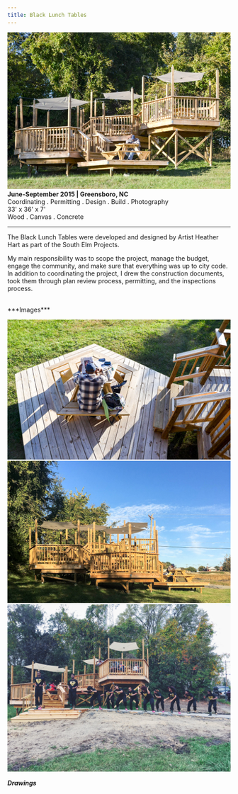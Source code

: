 ```yaml
---
title: Black Lunch Tables
---
```


![Black Lunch Tables](assets/img/work/black-lunch-tables/black-lunch-tables.jpg)
**June-September 2015 | Greensboro, NC** <br>
Coordinating . Permitting . Design . Build . Photography<br>
33' x 36' x 7'<br>
Wood . Canvas . Concrete <br>

---

The Black Lunch Tables were developed and designed by Artist Heather Hart as part of the South Elm Projects.

My main responsibility was to scope the project, manage the budget, engage the community, and make sure that everything was up to city code. In addition to coordinating the project, I drew the construction documents, took them through plan review process, permitting, and the inspections process.

<br>
***Images***

![Black Lunch Tables](assets/img/work/black-lunch-tables/black-lunch-tables-1.jpg)
![Black Lunch Tables](assets/img/work/black-lunch-tables/black-lunch-tables-2.jpg)
![Black Lunch Tables](assets/img/work/black-lunch-tables/black-lunch-tables-3.jpg)

***Drawings***

<div data-configid="1170761/14410410" style="width:400px; height:300px;" class="issuuembed"></div><script type="text/javascript" src="//e.issuu.com/embed.js" async="true"></script>
